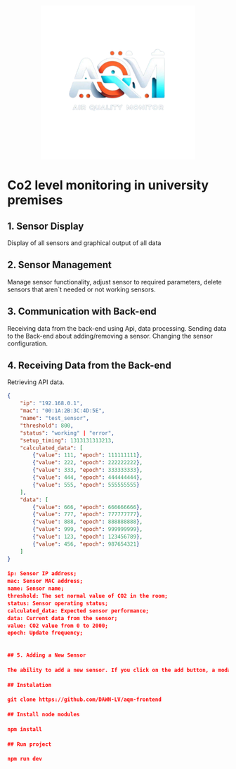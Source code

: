 <p align="center">
  <a href="https://github.com/DAWN-LV/aqm-backend" target="blank"><img src="https://github.com/DAWN-LV/aqm-backend/blob/master/src/common/images/Logo.png?raw=true" width="350" alt="AQM Logo" /></a>
</p>

# Co2 level monitoring in university premises

## 1. Sensor Display
Display of all sensors and graphical output of all data

## 2. Sensor Management
Manage sensor functionality, adjust sensor to required parameters, delete sensors that aren`t needed or not working sensors.

## 3. Communication with Back-end
Receiving data from the back-end using Api, data processing. Sending data to the Back-end about adding/removing a sensor. Changing the sensor configuration.

## 4. Receiving Data from the Back-end

Retrieving API data.

```json
{
    "ip": "192.168.0.1",
    "mac": "00:1A:2B:3C:4D:5E",
    "name": "test_sensor",
    "threshold": 800,
    "status": "working" | "error",
    "setup_timing": 1313131313213,
    "calculated_data": [
        {"value": 111, "epoch": 111111111},
        {"value": 222, "epoch": 222222222},
        {"value": 333, "epoch": 333333333},
        {"value": 444, "epoch": 444444444},
        {"value": 555, "epoch": 555555555}
    ],
    "data": [
        {"value": 666, "epoch": 666666666},
        {"value": 777, "epoch": 777777777},
        {"value": 888, "epoch": 888888888},
        {"value": 999, "epoch": 999999999},
        {"value": 123, "epoch": 123456789},
        {"value": 456, "epoch": 987654321}
    ]
}

ip: Sensor IP address;
mac: Sensor MAC address;
name: Sensor name;
threshold: The set normal value of CO2 in the room;
status: Sensor operating status;
calculated_data: Expected sensor performance;
data: Current data from the sensor;
value: CO2 value from 0 to 2000;
epoch: Update frequency;


## 5. Adding a New Sensor

The ability to add a new sensor. If you click on the add button, a modal window will open where you need to enter the sensor's ip address and name. After the request will be sent to Back-end about the status of the sensor.

## Instalation 

git clone https://github.com/DAWN-LV/aqm-frontend

## Install node modules

npm install

## Run project

npm run dev

